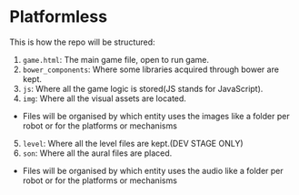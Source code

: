 Platformless
============

This is how the repo will be structured:

1. `game.html`: The main game file, open to run game.
2. `bower_components`: Where some libraries acquired through bower are kept.
3. `js`: Where all the game logic is stored(JS stands for JavaScript).
4. `img`: Where all the visual assets are located.
  * Files will be organised by which entity uses the images
  like a folder per robot or for the platforms or mechanisms
5. `level`: Where all the level files are kept.(DEV STAGE ONLY)
6. `son`: Where all the aural files are placed.
  * Files will be organised by which entity uses the audio
  like a folder per robot or for the platforms or mechanisms
